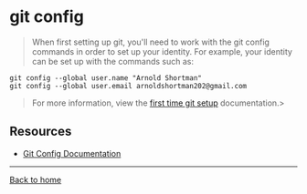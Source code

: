 # git config
>When first setting up git, you'll need to work with the git config commands in order to set up your identity.
>For example, your identity can be set up with the commands such as:
```
git config --global user.name "Arnold Shortman"
git config --global user.email arnoldshortman202@gmail.com
```
> For more information, view the [first time git setup](https://git-scm.com/book/en/v2/Getting-Started-First-Time-Git-Setup) documentation.>
## Resources
- [Git Config Documentation](https://git-scm.com/docs/git-config)
---
[Back to home](../Readme.md)
